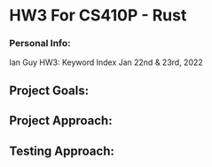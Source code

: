 # HW3 For CS410P - Rust
### Personal Info:
Ian Guy
HW3: Keyword Index
Jan 22nd & 23rd, 2022

## Project Goals:

## Project Approach:

## Testing Approach:

